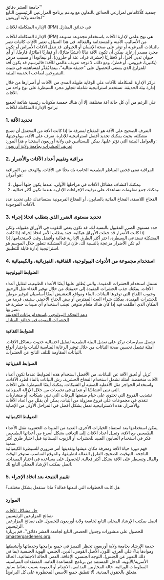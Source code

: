 جامعة العشر دقائق™  
جمعية كلّاكاماس لمزارعي الحدائق بالتعاون مع ودعم برنامج المزارعين الرئيسيين التابع لجامعة ولاية أوريغون™  

الإدارة المتكاملة للآفات (IPM) في حدائق المنازل  

الإدارة المتكاملة للآفات (IPM) هي نهج علمي لإدارة الآفات باستخدام مجموعة متنوعة من الأساليب الآمنة والمستدامة والفعالة. في هذا السياق، تعتبر الآفات كائنات تضر بالنباتات المرغوبة أو تؤثر على صحة الإنسان أو الحيوان. قد تنقل الآفات الأمراض أو تكون مجرد مصدر إزعاج. يمكن أن تكون الآفة نباتًا (عشبًا ضارًا)، أو فقاريًا (طائرًا، قارضًا، أو أي حيوان ثديي آخر)، أو لافقاريًا (حشرة، قراد، عثة أو حلزون)، أو نيماتودا أو مسبب مرض (بكتيريا، فيروس، أو فطر). ومع ذلك، لا توجد تعريف عالمي للآفة؛ فالبرسيم قد يكون آفة للمزارع الذي يسعى للحصول على "حديقة مثالية"، بينما يُقدَّر لمساهمته في تثبيت النيتروجين لصاحب الحديقة البيئية.  

تركز الإدارة المتكاملة للآفات على الوقاية طويلة المدى من الآفات أو أضرارها من خلال إدارة بيئة الحديقة. تستخدم استراتيجية شاملة تتجاوز مجرد السيطرة على نوع واحد من الآفات.  

على الرغم من أن كل حالة آفة مختلفة، إلا أن هناك خمسة مكونات رئيسية شائعة لجميع برامج الإدارة المتكاملة للآفات:  

### 1. تحديد الآفة  
التعرف الصحيح على الآفة هو المفتاح لمعرفة ما إذا كانت الآفة من المحتمل أن تصبح مشكلة، بحيث يمكنك تحديد أفضل استراتيجية للإدارة. تعرف على الآفة، بيولوجيتها، والعوامل البيئية التي تؤثر عليها. يمكن للبستانيين في ولاية أوريغون استخدام هذا المورد:  
[تعريف الحشرات بجامعة ولاية أوريغون](https://extension.oregonstate.edu/pests-weeds-diseases/insects/insect-identification)  

### 2. مراقبة وتقييم أعداد الآفات والأضرار  
المراقبة تعني فحص المناظر الطبيعية الخاصة بك بحثًا عن الآفات. والهدف من المراقبة هو أمران:  
1. يمكنك اكتشاف مشاكل الآفات في مراحلها الأولى، عندما يكون حلها أسهل.  
2. يمكنك جمع معلومات تساعدك على توقيت الإجراءات الإدارية عندما تكون أكثر فعالية.  

الفخاخ اللاصقة، الفخاخ المائية بالصابون، أو الفخاخ الفرمونية ستساعدك على تحديد عدد الآفات الموجودة.  

### 3. تحديد مستوى الضرر الذي يتطلب اتخاذ إجراء  
حدد مستوى الضرر المقبول بالنسبة لك. قد تكون بعض الثقوب في الأوراق مقبولة، ولكن إذا كانت الأضرار قد جعلت الأوراق هيكلية، فقد يتطلب الأمر اتخاذ إجراء. إذا كانت المشكلة تستدعي السيطرة، اختر أكثر الطرق الإدارية فعالية وأفضل وقت لاستخدامها. إذا لم تكن الأضرار مزعجة بالنسبة لك، فإن ترك المشكلة تتطور خلال الموسم هو استراتيجية إدارة قابلة للتطبيق.  

### 4. استخدام مجموعة من الأدوات البيولوجية، الثقافية، الفيزيائية، والكيميائية  
#### الضوابط البيولوجية  
تشمل استخدام الحشرات المفيدة، والتي يُطلق عليها أيضًا الأعداء الطبيعية، لتقليل أعداد الآفات. يمكنك جذب الحشرات المفيدة إلى حديقتك من خلال توفير الغذاء مثل الرحيق وحبوب اللقاح التي توفرها النباتات. الماء ومواقع التعشيش أيضًا أساسيان لتوفير موطن للحشرات المفيدة. يمكنك شراء العث المفترس أو بيض الجناح الأخضر. ستبقى قريبة من المكان الذي أُطلقت فيه إذا كان هناك طعام متوفر. تجنب استخدام أي مبيدات حشرية قد تضر بها.  
[دعم التحكم البيولوجي باستخدام نباتات الحديقة](https://gardenecology.oregonstate.edu/sites/agscid7/files/gardenecology/gel_brief_2_biocontrol.pdf)  
[الحشرات المفيدة في حدائق المنازل](https://cmastergardeners.files.wordpress.com/2022/02/beneficial-insects.pdf)  

#### الضوابط الثقافية  
تشمل ممارسات تركز على تعديل البيئة الطبيعية لتقليل احتمالية حدوث مشاكل الآفات. أمثلة تشمل تحسين صحة النباتات من خلال توفير الرعاية المناسبة للنبات واختيار أنواع النباتات المقاومة للتلف الناتج عن الحشرات.  

#### الضوابط الفيزيائية  
تُزيل أو تُعيق الآفة عن النباتات. من الأفضل استخدام هذه الضوابط عندما تكون أعداد الآفات منخفضة. أمثلة تشمل استخدام الفخاخ الحشرية، رش النباتات بالماء لطرد الآفات، واستخدام الحواجز مثل الأغطية الصفية أو الشبكات. يمكنك أيضًا السيطرة على الآفات التي تبني أعشاشًا أو تتغذى في تجمعات من خلال الإزالة الفيزيائية.  
تشذيب الفروع التي تحتوي على خيام صنعتها اليرقات التي تبني شبكات، أو منشاريات تتغذى في مجموعات على فروع معزولة من النبات، يمكن أن يقلل من أعداد الآفات والأضرار. هذه الاستراتيجية تعمل بشكل أفضل في المراحل الأولى من الإصابة.  

#### الضوابط الكيميائية  
يمكن استخدامها بعد استنفاد الخيارات الأخرى. العديد من المبيدات الحشرية تقتل الأعداء الطبيعيين مع الآفة، وتميل أعداد الآفات إلى التعافي بشكل أسرع من أعدائها الطبيعيين.  
فكر في استخدام الصابون المبيد للحشرات أو الزيوت البستانية قبل اختيار طرق أكثر سمية.  
فهم دورة حياة الآفة ومعرفة مكان عيشها وتغذيتها أمر ضروري للسيطرة الكيميائية الناجحة. التوقيت الصحيح، الطرق الفعالة لتطبيقها، والموقع المناسب ستوفر الوقت والمال وتسيطر على الآفة بشكل أكثر فعالية. للحصول على مساعدة في اختيار المبيدات، اتصل بمكتب الإرشاد المحلي التابع لك.  

### 5. تقييم النتيجة بعد اتخاذ الإجراء  
هل كانت الخطوات التي اتبعتها فعالة؟ ماذا ستفعل بشكل مختلف؟  

### الموارد  
[حل مشاكل الآفات](https://solvepestproblems.oregonstate.edu/)  
نصائح المزارعين الرئيسيين  
اتصل بمكتب الإرشاد المحلي التابع لجامعة ولاية أوريغون للحصول على نصائح المزارعين الرئيسيين.  
للحصول على منشورات وجدول الحصص التابع لجامعة العشر دقائق™، قم بزيارة [cmastergardeners.org](https://cmastergardeners.org).  

خدمة الإرشاد بجامعة ولاية أوريغون تحظر التمييز في جميع برامجها وخدماتها وأنشطتها وموادها بناءً على العرق، اللون، الأصل القومي، الدين، الجنس، الهوية الجنسية (بما في ذلك التعبير عن الجنس)، التوجه الجنسي، الإعاقة، العمر، الحالة الاجتماعية، الحالة الأسرية/الأبوية، الدخل المستمد من برنامج المساعدة العامة، المعتقدات السياسية، المعلومات الوراثية، حالة المحاربين القدامى، الانتقام أو العقوبة بسبب نشاط سابق متعلق بالحقوق المدنية. (لا تنطبق جميع الأسس المحظورة على كل البرامج).